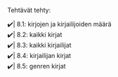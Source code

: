 Tehtävät tehty:

✔️| 8.1: kirjojen ja kirjailijoiden määrä <br>
✔️| 8.2: kaikki kirjat <br>
✔️| 8.3: kaikki kirjailijat <br>
✔️| 8.4: kirjailijan kirjat <br>
✔️| 8.5: genren kirjat <br>

